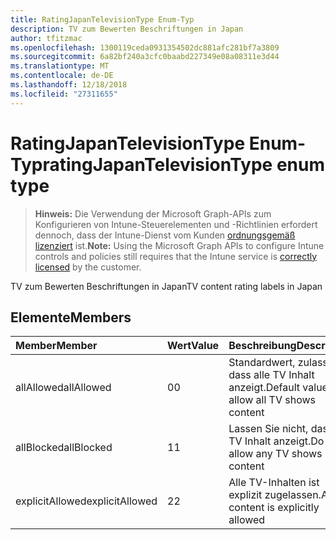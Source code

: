 ```yaml
---
title: RatingJapanTelevisionType Enum-Typ
description: TV zum Bewerten Beschriftungen in Japan
author: tfitzmac
ms.openlocfilehash: 1300119ceda0931354502dc881afc281bf7a3809
ms.sourcegitcommit: 6a82bf240a3cfc0baabd227349e08a08311e3d44
ms.translationtype: MT
ms.contentlocale: de-DE
ms.lasthandoff: 12/18/2018
ms.locfileid: "27311655"
---
```

# <a name="ratingjapantelevisiontype-enum-type"></a><span data-ttu-id="a4294-103">RatingJapanTelevisionType Enum-Typ</span><span class="sxs-lookup"><span data-stu-id="a4294-103">ratingJapanTelevisionType enum type</span></span>

> <span data-ttu-id="a4294-104">**Hinweis:** Die Verwendung der Microsoft Graph-APIs zum Konfigurieren von Intune-Steuerelementen und -Richtlinien erfordert dennoch, dass der Intune-Dienst vom Kunden [ordnungsgemäß lizenziert](https://go.microsoft.com/fwlink/?linkid=839381) ist.</span><span class="sxs-lookup"><span data-stu-id="a4294-104">**Note:** Using the Microsoft Graph APIs to configure Intune controls and policies still requires that the Intune service is [correctly licensed](https://go.microsoft.com/fwlink/?linkid=839381) by the customer.</span></span>

<span data-ttu-id="a4294-105">TV zum Bewerten Beschriftungen in Japan</span><span class="sxs-lookup"><span data-stu-id="a4294-105">TV content rating labels in Japan</span></span>
## <a name="members"></a><span data-ttu-id="a4294-106">Elemente</span><span class="sxs-lookup"><span data-stu-id="a4294-106">Members</span></span>
|<span data-ttu-id="a4294-107">Member</span><span class="sxs-lookup"><span data-stu-id="a4294-107">Member</span></span>|<span data-ttu-id="a4294-108">Wert</span><span class="sxs-lookup"><span data-stu-id="a4294-108">Value</span></span>|<span data-ttu-id="a4294-109">Beschreibung</span><span class="sxs-lookup"><span data-stu-id="a4294-109">Description</span></span>|
|:---|:---|:---|
|<span data-ttu-id="a4294-110">allAllowed</span><span class="sxs-lookup"><span data-stu-id="a4294-110">allAllowed</span></span>|<span data-ttu-id="a4294-111">0</span><span class="sxs-lookup"><span data-stu-id="a4294-111">0</span></span>|<span data-ttu-id="a4294-112">Standardwert, zulassen, dass alle TV Inhalt anzeigt.</span><span class="sxs-lookup"><span data-stu-id="a4294-112">Default value, allow all TV shows content</span></span>|
|<span data-ttu-id="a4294-113">allBlocked</span><span class="sxs-lookup"><span data-stu-id="a4294-113">allBlocked</span></span>|<span data-ttu-id="a4294-114">1</span><span class="sxs-lookup"><span data-stu-id="a4294-114">1</span></span>|<span data-ttu-id="a4294-115">Lassen Sie nicht, dass alle TV Inhalt anzeigt.</span><span class="sxs-lookup"><span data-stu-id="a4294-115">Do not allow any TV shows content</span></span>|
|<span data-ttu-id="a4294-116">explicitAllowed</span><span class="sxs-lookup"><span data-stu-id="a4294-116">explicitAllowed</span></span>|<span data-ttu-id="a4294-117">2</span><span class="sxs-lookup"><span data-stu-id="a4294-117">2</span></span>|<span data-ttu-id="a4294-118">Alle TV-Inhalten ist explizit zugelassen.</span><span class="sxs-lookup"><span data-stu-id="a4294-118">All TV content is explicitly allowed</span></span>|



